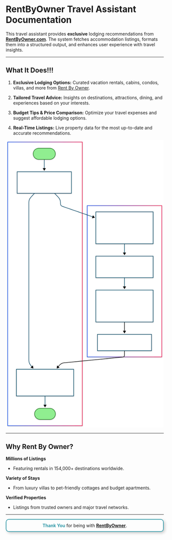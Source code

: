 # **RentByOwner Travel Assistant Documentation**  
This travel assistant provides **exclusive** lodging recommendations from **[RentByOwner.com](https://www.rentbyowner.com)**. The system fetches accommodation listings, formats them into a structured output, and enhances user experience with travel insights.

---

## What It Does!!!

1. **Exclusive Lodging Options:**  Curated vacation rentals, cabins, condos, villas, and more from [Rent By Owner](https://www.rentbyowner.com).  

2. **Tailored Travel Advice:**  Insights on destinations, attractions, dining, and experiences based on your interests.  

3. **Budget Tips & Price Comparison:**  Optimize your travel expenses and suggest affordable lodging options.  

4. **Real-Time Listings:**  Live property data for the most up-to-date and accurate recommendations.
<img src="asset/RBO.svg" alt="RentByOwner Logo">

---

## Why Rent By Owner?

**Millions of Listings**  
  - Featuring rentals in 154,000+ destinations worldwide.
  

 **Variety of Stays**  
  - From luxury villas to pet-friendly cottages and budget apartments.

 **Verified Properties**  
  - Listings from trusted owners and major travel networks.
---
<div style="text-align: center; padding: 10px; border: 2px solid #3299a8; border-radius: 10px; box-shadow: 4px 4px 10px rgba(0, 0, 0, 0.2); margin-bottom:10px; ">
    <b><span style="color: #3299a8;">Thank You</span></b> for being with 
    <a href="https://www.rentbyowner.com" target="_blank"><b>RentByOwner</b></a>.
</div>
